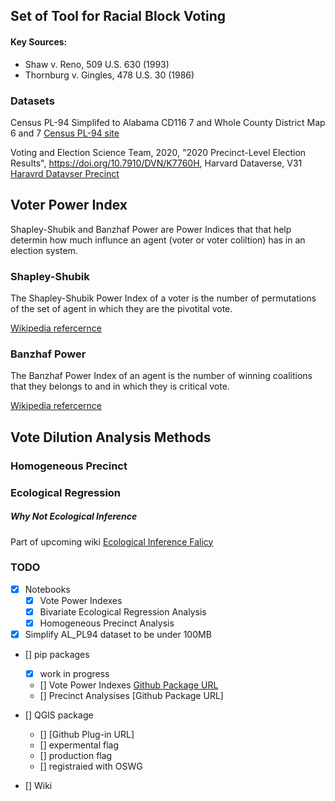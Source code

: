 ## Set of Tool for Racial Block Voting

#### Key Sources:
- Shaw v. Reno, 509 U.S. 630 (1993)
- Thornburg v. Gingles, 478 U.S. 30 (1986)

### Datasets
Census PL-94 Simplifed to Alabama CD116 7 and Whole County District Map 6 and 7
[Census PL-94 site](https://www.census.gov/programs-surveys/decennial-census/about/rdo/summary-files.html#P1)

Voting and Election Science Team, 2020, "2020 Precinct-Level Election Results", https://doi.org/10.7910/DVN/K7760H, Harvard Dataverse, V31
[Haravrd Datavser Precinct](https://dataverse.harvard.edu/dataverse/electionscience)


## Voter Power Index 

Shapley-Shubik and  Banzhaf Power are Power Indices that that help determin how much influnce an agent (voter or voter coliltion) has in an election system.

### Shapley-Shubik
The Shapley-Shubik Power Index of a voter is the number of permutations of the set of agent in which they are the pivotital vote.

[Wikipedia refercernce](https://en.wikipedia.org/wiki/Shapley%E2%80%93Shubik_power_index)

### Banzhaf Power
The Banzhaf Power Index of an agent is the number of winning coalitions that they belongs to and in which they is critical vote.

[Wikipedia refercernce](https://en.wikipedia.org/wiki/Banzhaf_power_index)

##  Vote Dilution Analysis Methods

### Homogeneous Precinct

### Ecological Regression

##### Why Not Ecological Inference
Part of upcoming wiki
[Ecological Inference Falicy](https://en.wikipedia.org/wiki/Ecological_fallacy)

### TODO 
- [x] Notebooks
    - [x] Vote Power Indexes
    - [X] Bivariate Ecological Regression Analysis
    - [X] Homogeneous Precinct Analysis

- [X] Simplify AL_PL94 dataset to be under 100MB

- [] pip packages
    - [X] work in progress
    - [] Vote Power Indexes [Github Package URL](https://github.com/RobertEdwardes/Vote_Power_Indexes) 
    - [] Precinct Analysises [Github Package URL]

- [] QGIS package
    - [] [Github Plug-in URL]
    - [] expermental flag
    - [] production flag
    - [] registraied with OSWG

- [] Wiki

